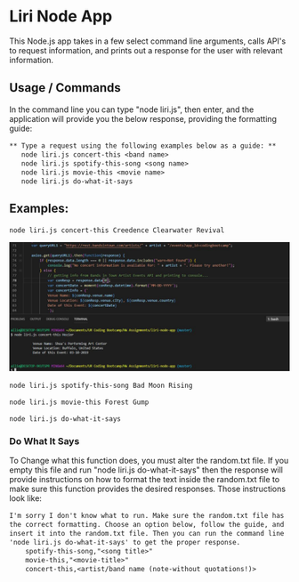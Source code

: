 # Liri Node App

This Node.js app takes in a few select command line arguments, calls API's to request information, and prints out a response for the user with  relevant information.

## Usage / Commands

In the command line you can type "node liri.js", then enter, and the application will provide you the below response, providing the formatting guide:

```
** Type a request using the following examples below as a guide: **
   node liri.js concert-this <band name>
   node liri.js spotify-this-song <song name>
   node liri.js movie-this <movie name>
   node liri.js do-what-it-says
```

## Examples:

```
node liri.js concert-this Creedence Clearwater Revival
```
![Image of concert-this](/images/concertThis_band.JPG)
```
node liri.js spotify-this-song Bad Moon Rising
```

```
node liri.js movie-this Forest Gump
```

```
node liri.js do-what-it-says
```

### Do What It Says

To Change what this function does, you must alter the random.txt file. If you empty this file and run "node liri.js do-what-it-says" then the response will provide instructions on how to format the text inside the random.txt file to make sure this function provides the desired responses. Those instructions look like:

```
I'm sorry I don't know what to run. Make sure the random.txt file has the correct formatting. Choose an option below, follow the guide, and insert it into the random.txt file. Then you can run the command line 'node liri.js do-what-it-says' to get the proper response.
    spotify-this-song,"<song title>"
    movie-this,"<movie-title>"
    concert-this,<artist/band name (note-without quotations!)>
```
